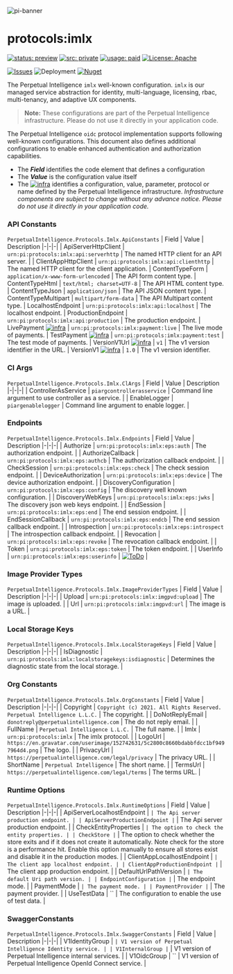 ![pi-banner](https://en.gravatar.com/userimage/152742631/4ab9cb340649391354d65b592b744114.png)

# protocols:imlx
[![status: preview](https://img.shields.io/badge/status-preview-yellow)]()
[![src: private](https://img.shields.io/badge/src-private-red)]()
[![usage: paid](https://img.shields.io/badge/usage-paid-green)]()
[![License: Apache](https://img.shields.io/badge/License-TOS-yellow.svg)](https://opensource.org/licenses/MIT)

[![Issues](https://img.shields.io/github/issues/perpetualintelligence/protocols)](https://github.com/perpetualintelligence/protocols/issues)
![Deployment](https://vsrm.dev.azure.com/perpetualintelligence/_apis/public/Release/badge/4c5f1531-e837-40e9-9e5e-47abaa3fab37/2/2)
[![Nuget](https://img.shields.io/nuget/vpre/PerpetualIntelligence.Protocols)](https://www.nuget.org/packages/PerpetualIntelligence.Protocols)

The Perpetual Intelligence `imlx` well-known configuration. `imlx` is our managed service abstraction for identity, multi-language, licensing, rbac, multi-tenancy, and adaptive UX components. 
 
> **Note:** These configurations are part of the Perpetual Intelligence infrastructure. Please do not use it directly in your application code.

The Perpetual Intelligence `oidc` protocol implementation supports following well-known configurations. This document also defines additional configurations to enable enhanced authentication and authorization capabilities.

* The ***Field*** identifies the code element that defines a configuration
* The ***Value*** is the configuration value itself
* The [![infra](https://img.shields.io/badge/-infra-red)]() identifies a configuration, value, parameter, protocol or name defined by the Perpetual Intelligence infrastructure. *Infrastructure components are subject to change without any advance notice. Please do not use it directly in your application code.*

### API Constants 
`PerpetualIntelligence.Protocols.Imlx.ApiConstants`
| Field | Value | Description 
|-|-|-|
| ApiServerHttpClient | `urn:pi:protocols:imlx:api:serverhttp` | The named HTTP client for an API server. |
| ClientAppHttpClient | `urn:pi:protocols:imlx:api:clienthttp` | The named HTTP client for the client application.
| ContentTypeForm | `application/x-www-form-urlencoded` | The API form content type.
| ContentTypeHtml | `text/html; charset=UTF-8` | The API HTML content type.
| ContentTypeJson | `application/json` | The API JSON content type.
| ContentTypeMultipart | `multipart/form-data` | The API Multipart content type.
| LocalhostEndpoint | `urn:pi:protocols:imlx:api:localhost` | The localhost endpoint.
| ProductionEndpoint | `urn:pi:protocols:imlx:api:production` | The production endpoint.
| LivePayment [![infra](https://img.shields.io/badge/-infra-red)]() | `urn:pi:protocols:imlx:payment:live` | The live mode of payments.
| TestPayment [![infra](https://img.shields.io/badge/-infra-red)]() | `urn:pi:protocols:imlx:payment:test` | The test mode of payments.
| VersionV1Url [![infra](https://img.shields.io/badge/-infra-red)]() | `v1` | The v1 version identifier in the URL.
| VersionV1 [![infra](https://img.shields.io/badge/-infra-red)]() | `1.0` | The v1 version identifier.

### Cl Args 
`PerpetualIntelligence.Protocols.Imlx.ClArgs`
| Field | Value | Description 
|-|-|-|
| ControllerAsService | `piargcontrollerasservice` | Command line argument to use controller as a service. |
| EnableLogger | `piargenablelogger` | Command line argument to enable logger. |

### Endpoints 
`PerpetualIntelligence.Protocols.Imlx.Endpoints`
| Field | Value | Description 
|-|-|-|
| Authorize | `urn:pi:protocols:imlx:eps:auth` | The authorization endpoint. |
| AuthorizeCallback | `urn:pi:protocols:imlx:eps:authcb` | The authorization callback endpoint. |
| CheckSession | `urn:pi:protocols:imlx:eps:check` | The check session endpoint. |
| DeviceAuthorization | `urn:pi:protocols:imlx:eps:device` | The device authorization endpoint. |
| DiscoveryConfiguration | `urn:pi:protocols:imlx:eps:config` | The discovery well known configuration. |
| DiscoveryWebKeys | `urn:pi:protocols:imlx:eps:jwks` | The discovery json web keys endpoint. |
| EndSession | `urn:pi:protocols:imlx:eps:end` | The end session endpoint. |
| EndSessionCallback | `urn:pi:protocols:imlx:eps:endcb` | The end session callback endpoint. |
| Introspection | `urn:pi:protocols:imlx:eps:introspect` | The introspection callback endpoint. |
| Revocation | `urn:pi:protocols:imlx:eps:revoke` | The revocation callback endpoint. |
| Token | `urn:pi:protocols:imlx:eps:token` | The token endpoint. |
| UserInfo | `urn:pi:protocols:imlx:eps:userinfo` | [![ToDo](https://img.shields.io/badge/-todo-red)]() |


### Image Provider Types 
`PerpetualIntelligence.Protocols.Imlx.ImageProviderTypes`
| Field | Value | Description 
|-|-|-|
| Upload | `urn:pi:protocols:imlx:imgpvd:upload` | The image is uploaded. |
| Url | `urn:pi:protocols:imlx:imgpvd:url` | The image is a URL. |

### Local Storage Keys  
`PerpetualIntelligence.Protocols.Imlx.LocalStorageKeys`
| Field | Value | Description 
|-|-|-|
| IsDiagnostic | `urn:pi:protocols:imlx:localstoragekeys:isdiagnostic` | Determines the diagnostic state from the local storage. |

### Org Constants  
`PerpetualIntelligence.Protocols.Imlx.OrgConstants`
| Field | Value | Description 
|-|-|-|
| Copyright | `Copyright (c) 2021. All Rights Reserved. Perpetual Intelligence L.L.C.` | The copyright. |
| DoNotReplyEmail | `donotreply@perpetualintelligence.com` | The do not reply email. |
| FullName | `Perpetual Intelligence L.L.C.` | The full name. |
| Imlx | `urn:pi:protocols:imlx` | The imlx protocol. |
| LogoUrl | `https://en.gravatar.com/userimage/152742631/5c2800c8660bdabbfdcc1bf9497964d4.png` | The logo. |
| PrivacyUrl | `https://perpetualintelligence.com/legal/privacy` | The privacy URL. |
| ShortName | `Perpetual Intelligence` | The short name. |
| TermsUrl | `https://perpetualintelligence.com/legal/terms` | The terms URL. |

### Runtime Options   
`PerpetualIntelligence.Protocols.Imlx.RuntimeOptions`
| Field | Value | Description 
|-|-|-|
| ApiServerLocalhostEndpoint | `` | The Api server production endpoint. |
| ApiServerProductionEndpoint | `` | The Api server production endpoint. |
| CheckEntityProperties | `` | The option to check the entity properties. |
| CheckStore | `` | The option to check whether the store exits and if it does not create it automatically. Note check for the store is a performance hit. Enable this option manually to ensure all stores exist and disable it in the production modes. |
| ClientAppLocalhostEndpoint | `` | The client app localhost endpoint. |
| ClientAppProductionEndpoint | `` | The client app production endpoint. |
| DefaultUrlPathVersion | `` | The default Uri path version. |
| EndpointConfiguration | `` | The endpoint mode. |
| PaymentMode | `` | The payment mode. |
| PaymentProvider | `` | The payment provider. |
| UseTestData | `` | The configuration to enable the use of test data. |

### SwaggerConstants   
`PerpetualIntelligence.Protocols.Imlx.SwaggerConstants`
| Field | Value | Description 
|-|-|-|
| V1IdentityGroup | `` | V1 version of Perpetual Intelligence Identity service. |
| V1InternalGroup | `` | V1 version of Perpetual Intelligence internal services. |
| V1OidcGroup | `` | V1 version of Perpetual Intelligence OpenId Connect service. |
